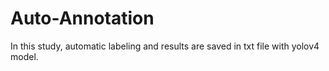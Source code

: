 # Auto-Annotation

In this study, automatic labeling and results are saved in txt file with yolov4 model.
